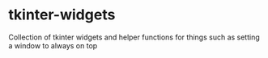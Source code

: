 # tkinter-widgets
Collection of tkinter widgets and helper functions for things such as setting a window to always on top
 
